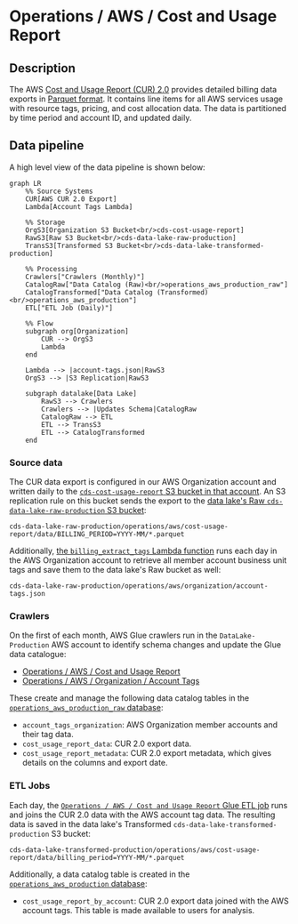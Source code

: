 # Operations / AWS / Cost and Usage Report
## Description
The AWS [Cost and Usage Report (CUR) 2.0](https://docs.aws.amazon.com/cur/latest/userguide/what-is-cur.html) provides detailed billing data exports in  [Parquet format](https://parquet.apache.org/).  It contains line items for all AWS services usage with resource tags, pricing, and cost allocation data. The data is partitioned by time period and account ID, and updated daily.

## Data pipeline
A high level view of the data pipeline is shown below:

```mermaid
graph LR
    %% Source Systems
    CUR[AWS CUR 2.0 Export]
    Lambda[Account Tags Lambda]
    
    %% Storage
    OrgS3[Organization S3 Bucket<br/>cds-cost-usage-report]
    RawS3[Raw S3 Bucket<br/>cds-data-lake-raw-production]
    TransS3[Transformed S3 Bucket<br/>cds-data-lake-transformed-production]
    
    %% Processing
    Crawlers["Crawlers (Monthly)"]
    CatalogRaw["Data Catalog (Raw)<br/>operations_aws_production_raw"]
    CatalogTransformed["Data Catalog (Transformed)<br/>operations_aws_production"]
    ETL["ETL Job (Daily)"]

    %% Flow
    subgraph org[Organization]
        CUR --> OrgS3
        Lambda
    end

    Lambda --> |account-tags.json|RawS3
    OrgS3 --> |S3 Replication|RawS3

    subgraph datalake[Data Lake]
        RawS3 --> Crawlers
        Crawlers --> |Updates Schema|CatalogRaw
        CatalogRaw --> ETL
        ETL --> TransS3
        ETL --> CatalogTransformed
    end
```

### Source data
The CUR data export is configured in our AWS Organization account and written daily to the [`cds-cost-usage-report` S3 bucket in that account](https://github.com/cds-snc/cds-aws-lz/blob/8785287379159de892c255ec4d40afffee2810c1/terragrunt/org_account/cost_usage_report/s3.tf#L4-L27).  An S3 replication rule on this bucket sends the export to the [data lake's Raw `cds-data-lake-raw-production` S3 bucket](https://github.com/cds-snc/cds-aws-lz/blob/8785287379159de892c255ec4d40afffee2810c1/terragrunt/org_account/cost_usage_report/s3.tf#L15-L24):

```
cds-data-lake-raw-production/operations/aws/cost-usage-report/data/BILLING_PERIOD=YYYY-MM/*.parquet
```

Additionally, [the `billing_extract_tags` Lambda function](https://github.com/cds-snc/cds-aws-lz/blob/8785287379159de892c255ec4d40afffee2810c1/terragrunt/org_account/cost_usage_report/lambda.tf) runs each day in the AWS Organization account to retrieve all member account business unit tags and save them to the data lake's Raw bucket as well:

```
cds-data-lake-raw-production/operations/aws/organization/account-tags.json
```

### Crawlers
On the first of each month, AWS Glue crawlers run in the `DataLake-Production` AWS account to identify schema changes and update the Glue data catalogue:

- [Operations / AWS / Cost and Usage Report](https://github.com/cds-snc/data-lake/blob/468142031c7bdd1a2720def7d5ebb4e07fff4bef/terragrunt/aws/glue/crawlers.tf#L24-L49)
- [Operations / AWS / Organization / Account Tags](https://github.com/cds-snc/data-lake/blob/468142031c7bdd1a2720def7d5ebb4e07fff4bef/terragrunt/aws/glue/crawlers.tf#L54-L80)

These create and manage the following data catalog tables in the [`operations_aws_production_raw` database](https://github.com/cds-snc/data-lake/blob/468142031c7bdd1a2720def7d5ebb4e07fff4bef/terragrunt/aws/glue/databases.tf#L6-L9):

- `account_tags_organization`: AWS Organization member accounts and their tag data.
- `cost_usage_report_data`: CUR 2.0 export data.
- `cost_usage_report_metadata`: CUR 2.0 export metadata, which gives details on the columns and export date.

### ETL Jobs

Each day, the [`Operations / AWS / Cost and Usage Report` Glue ETL job](https://github.com/cds-snc/data-lake/blob/468142031c7bdd1a2720def7d5ebb4e07fff4bef/terragrunt/aws/glue/etl/operations/aws/cost-and-usage-report.json) runs and joins the CUR 2.0 data with the AWS account tag data.  The resulting data is saved in the data lake's Transformed `cds-data-lake-transformed-production` S3 bucket:
```
cds-data-lake-transformed-production/operations/aws/cost-usage-report/data/billing_period=YYYY-MM/*.parquet
```

Additionally, a data catalog table is created in the [`operations_aws_production` database](https://github.com/cds-snc/data-lake/blob/468142031c7bdd1a2720def7d5ebb4e07fff4bef/terragrunt/aws/glue/databases.tf#L1-L4):

- `cost_usage_report_by_account`: CUR 2.0 export data joined with the AWS account tags.  This table is made available to users for analysis.
